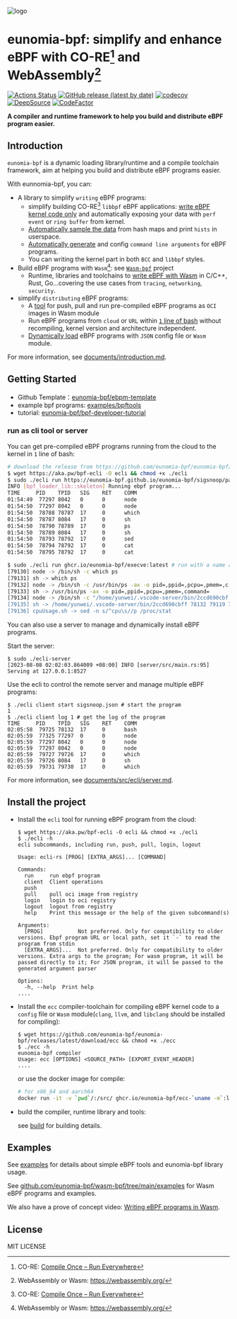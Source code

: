 ![logo](documents/src/img/logo.png)

# eunomia-bpf: simplify and enhance eBPF with CO-RE[^1] and WebAssembly[^2]

[![Actions Status](https://github.com/eunomia-bpf/eunomia-bpf/workflows/Ubuntu/badge.svg)](https://github.com/eunomia-bpf/eunomia-bpf/actions)
[![GitHub release (latest by date)](https://img.shields.io/github/v/release/eunomia-bpf/eunomia-bpf)](https://github.com/eunomia-bpf/eunomia-bpf/releases)
[![codecov](https://codecov.io/gh/eunomia-bpf/eunomia-bpf/branch/master/graph/badge.svg?token=YTR1M16I70)](https://codecov.io/gh/eunomia-bpf/eunomia-bpf)
[![DeepSource](https://deepsource.io/gh/eunomia-bpf/eunomia-bpf.svg/?label=active+issues&show_trend=true&token=rcSI3J1-gpwLIgZWtKZC-N6C)](https://deepsource.io/gh/eunomia-bpf/eunomia-bpf/?ref=repository-badge)
[![CodeFactor](https://www.codefactor.io/repository/github/eunomia-bpf/eunomia-bpf/badge)](https://www.codefactor.io/repository/github/eunomia-bpf/eunomia-bpf)

**A compiler and runtime framework to help you build and distribute eBPF program easier.**

## Introduction

`eunomia-bpf` is a dynamic loading library/runtime and a compile toolchain framework, aim at helping you build and distribute eBPF programs easier.

With eunnomia-bpf, you can:

- A library to simplify `writing` eBPF programs:
  - simplify building CO-RE[^1] `libbpf` eBPF applications: [write eBPF kernel code only](documents/src/miscellaneous/introduction.md#simplify-building-co-re-libbpf-ebpf-applications) and automatically exposing your data with `perf event` or `ring buffer` from kernel.
  - [Automatically sample the data](documents/src/miscellaneous/introduction.md#automatically-sample-the-data-and-print-hists-in-userspace) from hash maps and print `hists` in userspace.
  - [Automatically generate](documents/src/miscellaneous/introduction.md#automatically-generate-and-config-command-line-arguments) and config `command line arguments` for eBPF programs.
  - You can writing the kernel part in both `BCC` and `libbpf` styles.
- Build eBPF programs with `Wasm`[^2]: see [`Wasm-bpf`](https://github.com/eunomia-bpf/wasm-bpf) project
  - Runtime, libraries and toolchains to [write eBPF with Wasm](https://github.com/eunomia-bpf/wasm-bpf) in C/C++, Rust, Go...covering the use cases from `tracing`, `networking`, `security`.
- simplify `distributing` eBPF programs:
  - A [tool](ecli/) for push, pull and run pre-compiled eBPF programs as `OCI` images in Wasm module
  - Run eBPF programs from `cloud` or `URL` within [`1` line of bash](documents/src/miscellaneous/introduction.md#dynamic-load-and-run-co-re-ebpf-kernel-code-from-the-cloud-with-url-or-oci-image) without recompiling, kernel version and architecture independent.
  - [Dynamically load](bpf-loader-rs) eBPF programs with `JSON` config file or `Wasm` module.

For more information, see [documents/introduction.md](documents/src/miscellaneous/introduction.md).

[^1]: CO-RE: [Compile Once – Run Everywhere](https://facebookmicrosites.github.io/bpf/blog/2020/02/19/bpf-portability-and-co-re.html)
[^2]: WebAssembly or Wasm: <https://webassembly.org/>

## Getting Started

- Github Template：[eunomia-bpf/ebpm-template](https://github.com/eunomia-bpf/ebpm-template)
- example bpf programs: [examples/bpftools](examples/bpftools/)
- tutorial: [eunomia-bpf/bpf-developer-tutorial](https://github.com/eunomia-bpf/bpf-developer-tutorial)

### run as cli tool or server

You can get pre-compiled eBPF programs running from the cloud to the kernel in `1` line of bash:

```bash
# download the release from https://github.com/eunomia-bpf/eunomia-bpf/releases/latest/download/ecli
$ wget https://aka.pw/bpf-ecli -O ecli && chmod +x ./ecli
$ sudo ./ecli run https://eunomia-bpf.github.io/eunomia-bpf/sigsnoop/package.json # simply run a pre-compiled ebpf code from a url
INFO [bpf_loader_lib::skeleton] Running ebpf program...
TIME     PID    TPID   SIG    RET    COMM   
01:54:49  77297 8042   0      0      node
01:54:50  77297 8042   0      0      node
01:54:50  78788 78787  17     0      which
01:54:50  78787 8084   17     0      sh
01:54:50  78790 78789  17     0      ps
01:54:50  78789 8084   17     0      sh
01:54:50  78793 78792  17     0      sed
01:54:50  78794 78792  17     0      cat
01:54:50  78795 78792  17     0      cat

$ sudo ./ecli run ghcr.io/eunomia-bpf/execve:latest # run with a name and download the latest version bpf tool from our repo
[79130] node -> /bin/sh -c which ps 
[79131] sh -> which ps 
[79132] node -> /bin/sh -c /usr/bin/ps -ax -o pid=,ppid=,pcpu=,pmem=,c 
[79133] sh -> /usr/bin/ps -ax -o pid=,ppid=,pcpu=,pmem=,command= 
[79134] node -> /bin/sh -c "/home/yunwei/.vscode-server/bin/2ccd690cbf 
[79135] sh -> /home/yunwei/.vscode-server/bin/2ccd690cbff 78132 79119 79120 79121 
[79136] cpuUsage.sh -> sed -n s/^cpu\s//p /proc/stat
```

You can also use a server to manage and dynamically install eBPF programs.

Start the server:

```console
$ sudo ./ecli-server
[2023-08-08 02:02:03.864009 +08:00] INFO [server/src/main.rs:95] Serving at 127.0.0.1:8527
```

Use the ecli to control the remote server and manage multiple eBPF programs:

```console
$ ./ecli client start sigsnoop.json # start the program
1
$ ./ecli client log 1 # get the log of the program
TIME     PID    TPID   SIG    RET    COMM   
02:05:58  79725 78132  17     0      bash
02:05:59  77325 77297  0      0      node
02:05:59  77297 8042   0      0      node
02:05:59  77297 8042   0      0      node
02:05:59  79727 79726  17     0      which
02:05:59  79726 8084   17     0      sh
02:05:59  79731 79730  17     0      which
```

For more information, see [documents/src/ecli/server.md](documents/src/ecli/server.md).

## Install the project

- Install the `ecli` tool for running eBPF program from the cloud:

    ```console
    $ wget https://aka.pw/bpf-ecli -O ecli && chmod +x ./ecli
    $ ./ecli -h
    ecli subcommands, including run, push, pull, login, logout

    Usage: ecli-rs [PROG] [EXTRA_ARGS]... [COMMAND]

    Commands:
      run     run ebpf program
      client  Client operations
      push    
      pull    pull oci image from registry
      login   login to oci registry
      logout  logout from registry
      help    Print this message or the help of the given subcommand(s)

    Arguments:
      [PROG]           Not preferred. Only for compatibility to older versions. Ebpf program URL or local path, set it `-` to read the program from stdin
      [EXTRA_ARGS]...  Not preferred. Only for compatibility to older versions. Extra args to the program; For wasm program, it will be passed directly to it; For JSON program, it will be passed to the generated argument parser

    Options:
      -h, --help  Print help
    ....
    ```

- Install the `ecc` compiler-toolchain for compiling eBPF kernel code to a `config` file or `Wasm` module(`clang`, `llvm`, and `libclang` should be installed for compiling):

    ```console
    $ wget https://github.com/eunomia-bpf/eunomia-bpf/releases/latest/download/ecc && chmod +x ./ecc
    $ ./ecc -h
    eunomia-bpf compiler
    Usage: ecc [OPTIONS] <SOURCE_PATH> [EXPORT_EVENT_HEADER]
    ....
    ```

  or use the docker image for compile:

    ```bash
    # for x86_64 and aarch64
    docker run -it -v `pwd`/:/src/ ghcr.io/eunomia-bpf/ecc-`uname -m`:latest # compile with docker. `pwd` should contains *.bpf.c files and *.h files.
    ```

- build the compiler, runtime library and tools:

  see [build](documents/src/miscellaneous/build.md) for building details.

## Examples

See [examples](examples) for details about simple eBPF tools and eunomia-bpf library usage.

See [github.com/eunomia-bpf/wasm-bpf/tree/main/examples](https://github.com/eunomia-bpf/wasm-bpf/tree/main/examples) for Wasm eBPF programs and examples.

We also have a prove of concept video: [Writing eBPF programs in Wasm](https://www.bilibili.com/video/BV1JN4y1A76k/).

## License

MIT LICENSE
